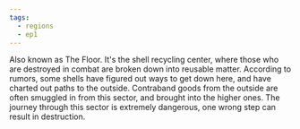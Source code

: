 ```yaml
---
tags:
  - regions
  - ep1
---
```

Also known as The Floor. It's the shell recycling center, where those who are destroyed in combat are broken down into reusable matter. According to rumors, some shells have figured out ways to get down here, and have charted out paths to the outside. Contraband goods from the outside are often smuggled in from this sector, and brought into the higher ones. The journey through this sector is extremely dangerous, one wrong step can result in destruction.